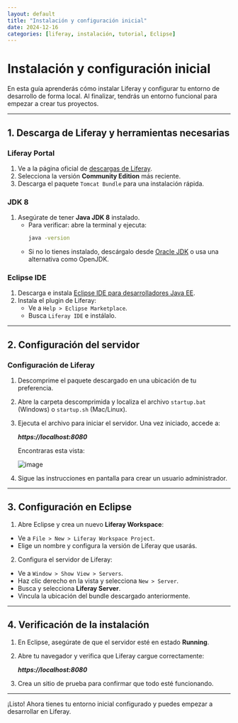 ```yaml
---
layout: default
title: "Instalación y configuración inicial"
date: 2024-12-16
categories: [liferay, instalación, tutorial, Eclipse]
---
```


# Instalación y configuración inicial

En esta guía aprenderás cómo instalar Liferay y configurar tu entorno de desarrollo de forma local. Al finalizar, tendrás un entorno funcional para empezar a crear tus proyectos.

---

## 1. Descarga de Liferay y herramientas necesarias

### Liferay Portal
1. Ve a la página oficial de [descargas de Liferay](https://www.liferay.com/es/downloads-community).
2. Selecciona la versión **Community Edition** más reciente.
3. Descarga el paquete `Tomcat Bundle` para una instalación rápida.

### JDK 8
1. Asegúrate de tener **Java JDK 8** instalado. 
   - Para verificar: abre la terminal y ejecuta:
     ```bash
     java -version
     ```
   - Si no lo tienes instalado, descárgalo desde [Oracle JDK](https://www.oracle.com/es/java/technologies/javase/javase8-archive-downloads.html) o usa una alternativa como OpenJDK.

### Eclipse IDE
1. Descarga e instala [Eclipse IDE para desarrolladores Java EE](https://eclipseide.org/).
2. Instala el plugin de Liferay:
   - Ve a `Help > Eclipse Marketplace`.
   - Busca `Liferay IDE` e instálalo.

---

## 2. Configuración del servidor

### Configuración de Liferay
1. Descomprime el paquete descargado en una ubicación de tu preferencia.
2. Abre la carpeta descomprimida y localiza el archivo `startup.bat` (Windows) o `startup.sh` (Mac/Linux).
3. Ejecuta el archivo para iniciar el servidor. Una vez iniciado, accede a:

   ___https://localhost:8080___
   
   Encontraras esta vista:

   ![image](https://github.com/user-attachments/assets/774c8fbe-2773-40ca-ae85-406f86d8bfbf)



5. Sigue las instrucciones en pantalla para crear un usuario administrador.

---

## 3. Configuración en Eclipse

1. Abre Eclipse y crea un nuevo **Liferay Workspace**:
- Ve a `File > New > Liferay Workspace Project`.
- Elige un nombre y configura la versión de Liferay que usarás.

2. Configura el servidor de Liferay:
- Ve a `Window > Show View > Servers`.
- Haz clic derecho en la vista y selecciona `New > Server`.
- Busca y selecciona **Liferay Server**.
- Vincula la ubicación del bundle descargado anteriormente.

---

## 4. Verificación de la instalación

1. En Eclipse, asegúrate de que el servidor esté en estado **Running**.
2. Abre tu navegador y verifica que Liferay cargue correctamente:

   ___https://localhost:8080___
   
4. Crea un sitio de prueba para confirmar que todo esté funcionando.

---

¡Listo! Ahora tienes tu entorno inicial configurado y puedes empezar a desarrollar en Liferay.


